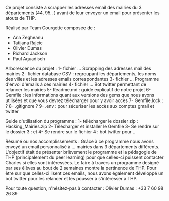 Ce projet consiste à scrapper les adresses email des mairies du 3 départements (44, 95.. ) avant de leur envoyer un email pour présenter les atouts de THP.

Réalisé par Team Courgette composée de : 
- Ana Zegheanu
- Tatijana Rajcic
- Olivier Dumas
- Richard Jackson
- Paul Aguadisch

Arborescence du projet : 
1- fichier ... Scrapping des adresses mail des mairies
2- fichier database CSV : regroupant les départements, les noms des villes et les adresses emails correspondantes
3- fichier ... Programme d'envoi d'emails à ces mairies
4- fichier ... Bot twitter permettant de relancer les mairies
5- Readme.md : guide explicatif de notre projet
6- Gemfile : les informations quant aux versions des gems que nous avons utilisées et que vous devrez télécharger pour y avoir accès
7- Gemfile.lock : ?
8- .gitignore ?
9- .env : pour sécuriser les accès aux comptes gmail et twitter 

Guide d'utilisation du programme : 
1- télécharger le dossier zip : Hacking_Mairies.zip
2- Télécharger et installer le Gemfile
3- Se rendre sur le dossier 3 : et 
4- Se rendre sur le fichier 4 : bot twitter pour .. 

Résumé ou nos accomplissements :
Grâce à ce programme nous avons envoyé un email personnalisé à ... mairies dans 3 départements différents.
L'objectif était de présenter brièvement le programme et la pédagogie de THP (principalement du peer learning) pour que celles-ci puissent contacter Charles si elles sont intéressées. Le faire à travers un programme designé par ses élèves au bout de 2 semaines montre la pertinence de THP.
Pour être sur que celles-ci lisent ces emails, nous avons également développé un bot twitter pour les relancer et les pousser à s'intéresser à THP.

Pour toute question, n'hésitez-pas à contacter : 
Olivier Dumas : +33 7 60 98 26 89
